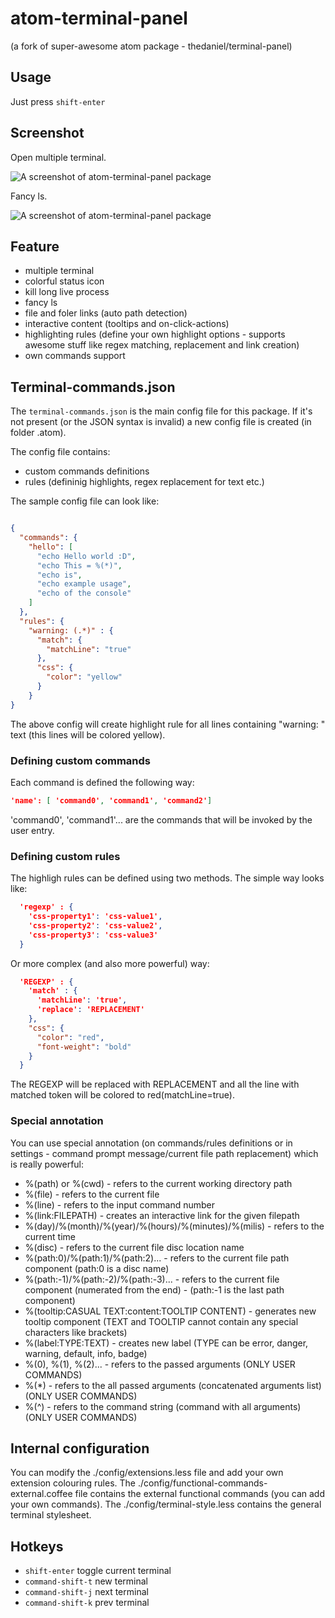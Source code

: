 atom-terminal-panel
==============

(a fork of super-awesome atom package - thedaniel/terminal-panel)

## Usage
Just press `shift-enter`

## Screenshot

Open multiple terminal.

![A screenshot of atom-terminal-panel package](https://github.com/isis97/atom-terminal-panel/tree/master/static/example.gif)

Fancy ls.

![A screenshot of atom-terminal-panel package](https://github.com/isis97/atom-terminal-panel/tree/master/static/example2.gif)

## Feature

* multiple terminal
* colorful status icon
* kill long live process
* fancy ls
* file and foler links (auto path detection)
* interactive content (tooltips and on-click-actions)
* highlighting rules (define your own highlight options - supports awesome stuff like regex matching, replacement and link creation)
* own commands support

## Terminal-commands.json
The `terminal-commands.json` is the main config file for this package. If it's not present (or the JSON syntax is invalid) a new config file is created (in folder .atom).

The config file contains:

* custom commands definitions
* rules (defininig highlights, regex replacement for text etc.)

The sample config file can look like:

```json

{
  "commands": {
    "hello": [
      "echo Hello world :D",
      "echo This = %(*)",
      "echo is",
      "echo example usage",
      "echo of the console"
    ]
  },
  "rules": {
    "warning: (.*)" : {
      "match": {
        "matchLine": "true"
      },
      "css": {
        "color": "yellow"
      }
    }
}
```

The above config will create highlight rule for all lines containing "warning: " text (this lines will be colored yellow).

### Defining custom commands

Each command is defined the following way:

```json
'name': [ 'command0', 'command1', 'command2']
```
'command0', 'command1'... are the commands that will be invoked by the user entry.

### Defining custom rules

The highligh rules can be defined using two methods.
The simple way looks like:
```json
  'regexp' : {
    'css-property1': 'css-value1',
    'css-property2': 'css-value2',
    'css-property3': 'css-value3'
  }
```

Or more complex (and also more powerful) way:
```json
  'REGEXP' : {
    'match' : {
      'matchLine': 'true',
      'replace': 'REPLACEMENT'
    },
    "css": {
      "color": "red",
      "font-weight": "bold"
    }
  }
```
The REGEXP will be replaced with REPLACEMENT and all the line with matched token will be colored to red(matchLine=true).

### Special annotation

You can use special annotation (on commands/rules definitions or in settings - command prompt message/current file path replacement) which is really powerful:

* %(path) or %(cwd) - refers to the current working directory path
* %(file) - refers to the current file
* %(line) - refers to the input command number
* %(link:FILEPATH) - creates an interactive link for the given filepath
* %(day)/%(month)/%(year)/%(hours)/%(minutes)/%(milis) - refers to the current time
* %(disc) - refers to the current file disc location name
* %(path:0)/%(path:1)/%(path:2)... - refers to the current file path component (path:0 is a disc name)
* %(path:-1)/%(path:-2)/%(path:-3)... - refers to the current file component (numerated from the end) -     (path:-1 is the last path component)
* %(tooltip:CASUAL TEXT:content:TOOLTIP CONTENT) - generates new tooltip component (TEXT and TOOLTIP cannot contain any special characters like brackets)
* %(label:TYPE:TEXT) - creates new label (TYPE can be error, danger, warning, default, info, badge)
* %(0), %(1), %(2)... - refers to the passed arguments (ONLY USER COMMANDS)
* %(*) - refers to the all passed arguments (concatenated arguments list) (ONLY USER COMMANDS)
* %(^) - refers to the command string (command with all arguments) (ONLY USER COMMANDS)

## Internal configuration

You can modify the ./config/extensions.less file and add your own extension colouring rules.
The ./config/functional-commands-external.coffee file contains the external functional commands (you can add your own commands).
The ./config/terminal-style.less contains the general terminal stylesheet.

## Hotkeys

* `shift-enter` toggle current terminal
* `command-shift-t` new terminal
* `command-shift-j` next terminal
* `command-shift-k` prev terminal
